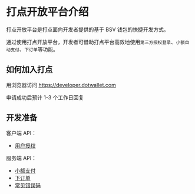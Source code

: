 # 打点开放平台介绍

打点开放平台是打点面向开发者提供的基于 BSV 钱包的快捷开发方式。

通过使用打点开放平台，开发者可借助打点平台高效地使用`第三方授权登录`、`小额自动支付`、`下订单`等功能。

## 如何加入打点

用浏览器访问 https://developer.dotwallet.com

申请成功后预计 1-3 个工作日回复

## 开发准备

客户端 API：

- [用户授权](./客户端-用户授权.md)

服务端 API：

- [小额支付](./服务端-小额支付.md)
- [下订单](./服务端-下订单.md)
- [常见错误码](./服务端-错误码.md)
